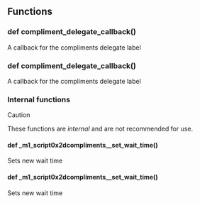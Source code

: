 ## Functions

### def compliment_delegate_callback()

A callback for the compliments delegate label

### def compliment_delegate_callback()

A callback for the compliments delegate label

### Internal functions

> [!CAUTION]
> These functions are *internal* and are not recommended for use.

#### def _m1_script0x2dcompliments__set_wait_time()

Sets new wait time

#### def _m1_script0x2dcompliments__set_wait_time()

Sets new wait time

